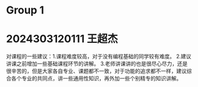 # Group 1
# 2024303120111 王超杰
对课程的一些建议：1.课程难度较高，对于没有编程基础的同学较有难度。
2.建议讲课之前增加一些基础课程环节的讲解。
3.老师讲课讲的也是很尽心尽力，还是很辛苦的，但是大家各自专业、课题都不一致，对于功能的追求都不一样，建议综合各个专业的共同点，讲一些通用性知识，再外加一些个别精专的知识讲解。
